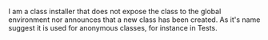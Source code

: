 I am a class installer that does not expose the class to the global environment nor announces that a new class has been created.
As it's name suggest it is used for anonymous classes, for instance in Tests.